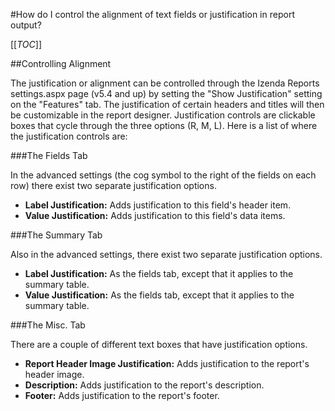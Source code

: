 #How do I control the alignment of text fields or justification in report output?

[[_TOC_]]

##Controlling Alignment

The justification or alignment can be controlled through the Izenda Reports settings.aspx page (v5.4 and up) by setting the "Show Justification" setting on the "Features" tab.   The justification of certain headers and titles will then be customizable in the report designer. Justification controls are clickable boxes that cycle through the three options (R, M, L). Here is a list of where the justification controls are:

###The Fields Tab

In the advanced settings (the cog symbol to the right of the fields on each row) there exist two separate justification options.

* **Label Justification:** Adds justification to this field's header item.
* **Value Justification:** Adds justification to this field's data items.

###The Summary Tab

Also in the advanced settings, there exist two separate justification options.

* **Label Justification:** As the fields tab, except that it applies to the summary table.
* **Value Justification:** As the fields tab, except that it applies to the summary table.

###The Misc. Tab

There are a couple of different text boxes that have justification options.

* **Report Header Image Justification:** Adds justification to the report's header image.
* **Description:** Adds justification to the report's description.
* **Footer:** Adds justification to the report's footer.